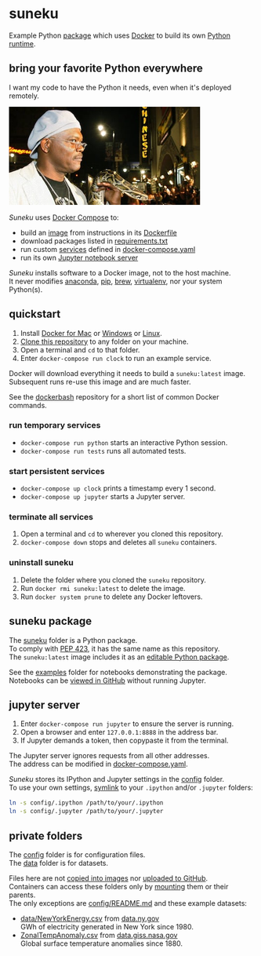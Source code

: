 # suneku

Example Python
[package](https://docs.python.org/3/tutorial/modules.html#packages)
which uses
[Docker](https://www.docker.com/)
to build its own
[Python runtime](https://docs.docker.com/get-started/part2/#your-new-development-environment).

## bring your favorite Python everywhere

I want my code to have the Python it needs, even when it's deployed remotely.

![Everybody strap in.](snake.jpg)

*Suneku* uses
[Docker Compose](https://docs.docker.com/compose/)
to:

- build an
[image](https://docs.docker.com/get-started/#images-and-containers)
from instructions in its [Dockerfile](Dockerfile)
- download packages listed in
[requirements.txt](requirements.txt)
- run custom
[services](https://docs.docker.com/get-started/part3/)
defined in
[docker-compose.yaml](docker-compose.yaml)
- run its own
[Jupyter notebook server](https://jupyter-notebook.readthedocs.io/en/stable/notebook.html)

*Suneku* installs software to a Docker image, not to the host machine.  
It never modifies
[anaconda](https://www.anaconda.com/what-is-anaconda/),
[pip](https://pypi.org/project/pip/),
[brew](https://brew.sh/),
[virtualenv](https://virtualenv.pypa.io/en/stable/),
nor your system Python(s).  

## quickstart

1. Install
[Docker for Mac](https://docs.docker.com/docker-for-mac/install/)
or
[Windows](https://docs.docker.com/docker-for-windows/install/)
or
[Linux](https://docs.docker.com/install/#supported-platforms).
2. [Clone this repository](https://help.github.com/articles/cloning-a-repository/) to any folder on your machine.
3. Open a terminal and `cd` to that folder.
4. Enter `docker-compose run clock` to run an example service.

Docker will download everything it needs to build a `suneku:latest` image.  
Subsequent runs re-use this image and are much faster.

See the
[dockerbash](https://github.com/samkennerly/dockerbash)
repository for a short list of common Docker commands.

### run temporary services
* `docker-compose run python` starts an interactive Python session.
* `docker-compose run tests` runs all automated tests.

### start persistent services
* `docker-compose up clock` prints a timestamp every 1 second.
* `docker-compose up jupyter` starts a Jupyter server.

### terminate all services
1. Open a terminal and `cd` to wherever you cloned this repository.
2. `docker-compose down` stops and deletes all `suneku` containers.

### uninstall suneku
1. Delete the folder where you cloned the `suneku` repository.
2. Run `docker rmi suneku:latest` to delete the image.
3. Run `docker system prune` to delete any Docker leftovers.

## suneku package

The
[suneku](suneku)
folder is a Python package.  
To comply with
[PEP 423](https://www.python.org/dev/peps/pep-0423/#use-a-single-name),
it has the same name as this repository.  
The `suneku:latest` image includes it as an
[editable Python package](https://pip.pypa.io/en/stable/reference/pip_install/#editable-installs).

See the
[examples](examples)
folder for notebooks demonstrating the package.  
Notebooks can be
[viewed in GitHub](https://help.github.com/articles/working-with-jupyter-notebook-files-on-github/)
without running Jupyter.

## jupyter server

1. Enter `docker-compose run jupyter` to ensure the server is running.  
2. Open a browser and enter `127.0.0.1:8888` in the address bar.  
3. If Jupyter demands a token, then copypaste it from the terminal.

The Jupyter server ignores requests from all other addresses.  
The address can be modified in
[docker-compose.yaml](docker-compose.yaml).

*Suneku* stores its IPython and Jupyter settings in the
[config](config) folder.  
To use your own settings,
[symlink](https://en.wikipedia.org/wiki/Symbolic_link)
to your `.ipython` and/or `.jupyter` folders:

```bash
ln -s config/.ipython /path/to/your/.ipython
ln -s config/.jupyter /path/to/your/.jupyter
```

## private folders

The [config](config) folder is for configuration files.  
The [data](data) folder is for datasets. 

Files here are not
[copied into images](.dockerignore)
nor
[uploaded to GitHub](.gitignore).  
Containers can access these folders only by
[mounting](https://docs.docker.com/storage/bind-mounts/)
them or their parents.  
The only exceptions are
[config/README.md](config/README.md)
and these example datasets:

- [data/NewYorkEnergy.csv](data/NewYorkEnergy.csv)
from
[data.ny.gov](https://data.ny.gov/Energy-Environment/Electric-Generation-By-Fuel-Type-GWh-Beginning-196/h4gs-8qnu)  
GWh of electricity generated in New York since 1980.
- [ZonalTempAnomaly.csv](data/ZonalTempAnomaly.csv)
from [data.giss.nasa.gov](https://data.giss.nasa.gov/gistemp/)  
Global surface temperature anomalies since 1880.

